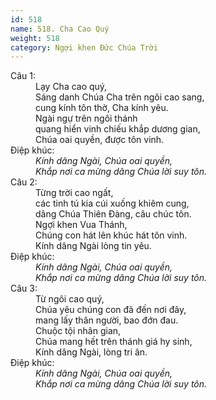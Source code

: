 ```yaml
---
id: 518
name: 518. Cha Cao Quý
weight: 518
category: Ngợi khen Đức Chúa Trời
---
```

<dl><dt>Câu 1:</dt><dd data-verse="1">Lạy Cha cao quý, <br/>Sáng danh Chúa Cha trên ngôi cao sang, <br/>cung kính tôn thờ, Cha kính yêu. <br/>Ngài ngự trên ngôi thánh <br/>quang hiển vinh chiếu khắp dương gian, <br/>Chúa oai quyền, được tôn vinh. </dd><dt>Điệp khúc:</dt><dd data-chorus="1"><em>Kính dâng Ngài, Chúa oai quyền, <br/>Khắp nơi ca mừng dâng Chúa lời suy tôn. </em></dd><dt>Câu 2:</dt><dd data-verse="2">Từng trời cao ngất, <br/>các tinh tú kia cúi xuống khiêm cung, <br/>dâng Chúa Thiên Ðàng, câu chúc tôn. <br/>Ngợi khen Vua Thánh, <br/>Chúng con hát lên khúc hát tôn vinh. <br/>Kính dâng Ngài lòng tin yêu. </dd><dt>Điệp khúc:</dt><dd data-chorus="1"><em>Kính dâng Ngài, Chúa oai quyền, <br/>Khắp nơi ca mừng dâng Chúa lời suy tôn. </em></dd><dt>Câu 3:</dt><dd data-verse="3">Từ ngôi cao quý, <br/>Chúa yêu chúng con đã đến nơi đây, <br/>mang lấy thân người, bao đớn đau. <br/>Chuộc tội nhân gian, <br/>Chúa mang hết trên thánh giá hy sinh, <br/>Kính dâng Ngài, lòng tri ân. </dd><dt>Điệp khúc:</dt><dd data-chorus="1"><em>Kính dâng Ngài, Chúa oai quyền, <br/>Khắp nơi ca mừng dâng Chúa lời suy tôn. </em></dd></dl>
